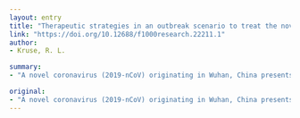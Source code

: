 ```yaml
---
layout: entry
title: "Therapeutic strategies in an outbreak scenario to treat the novel coronavirus originating in Wuhan, China [version 1; peer review: awaiting peer review]"
link: "https://doi.org/10.12688/f1000research.22211.1"
author:
- Kruse, R. L.

summary:
- "A novel coronavirus (2019-nCoV) originating in Wuhan, China presents a potential respiratory viral pandemic to the world population. Current efforts are focused on containment and quarantine of infected individuals. There exists today no therapy to treat the outbreak upon infection."

original:
- "A novel coronavirus (2019-nCoV) originating in Wuhan, China presents a potential respiratory viral pandemic to the world population. Current efforts are focused on containment and quarantine of infected individuals. Ultimately, the outbreak could be controlled with a protective vaccine to prevent 2019-nCoV infection. While vaccine research should be pursued intensely, there exists today no therapy to treat 2019-nCoV upon infection, despite an urgent need to find options to help these patients and preclude potential death. Herein, I review the potential options to treat 2019-nCoV in patients, with an emphasis on the necessity for speed and timeliness in developing new and effective therapies in this outbreak. I consider the options of drug repurposing, developing neutralizing monoclonal antibody therapy, and an oligonucleotide strategy targeting the viral RNA genome, emphasizing the promise and pitfalls of these approaches. Finally, I advocate for the fastest strategy to develop a treatment now, which could be resistant to any mutations the virus may have in the future. The proposal is a biologic that blocks 2019-nCoV entry using a soluble version of the viral receptor, angiotensin-converting enzyme 2 (ACE2), fused to an immunoglobulin Fc domain, providing a neutralizing antibody with maximal breath to avoid any viral escape, while also helping to recruit the immune system to build lasting immunity. The sequence of the ACE2-Fc protein is provided to investigators, allowing its possible use in recombinant protein expression systems to start producing drug today to treat patients under compassionate use, while formal clinical trials are later undertaken. Such a treatment could help infected patients before a protective vaccine is developed and widely available in the coming months to year(s)."
---
```


